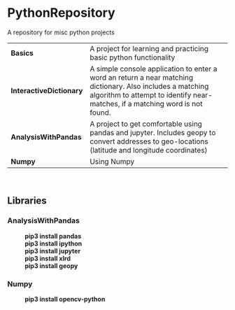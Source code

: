 # PythonRepository
A repository for misc python projects

<style>
dl, dt {
  font-weight: bold;
}
</style>
<table>
<tr>
<td>
<b>Basics</b>
</td>
<td>
A project for learning and practicing basic python functionality
</td>
</tr>
<tr>
<td>
<b>InteractiveDictionary</b>
</td>
<td>
A simple console application to enter a word an return a near matching dictionary. Also includes a matching algorithm to attempt to identify near-matches, if a matching word is not found.
</tr>
<tr>
<td>
<b>AnalysisWithPandas</b>
</td>
<td>
A project to get comfortable using pandas and jupyter. Includes geopy to convert addresses to geo-locations (latitude and longitude coordinates)
</td>
</tr>
<tr>
<td>
<b>Numpy</b>
</td>
<td>
Using Numpy
</td>
</tr>
</table>
<br />
<h2>Libraries</h2>
<dl>
<dt><h3>AnalysisWithPandas</h3></dt>
<dd>pip3 install pandas</dd>
<dd>pip3 install ipython</dd>
<dd>pip3 install jupyter</dd>
<dd>pip3 install xlrd</dd>
<dd>pip3 install geopy</dd>
<dt><h3>Numpy</h3></dt>
<dd>pip3 install opencv-python</dd>


</dl>
